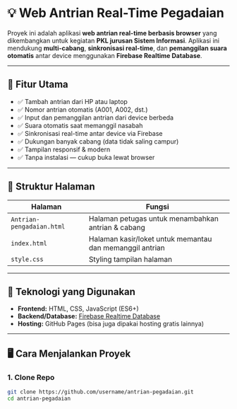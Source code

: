 # 💡 Web Antrian Real-Time Pegadaian

Proyek ini adalah aplikasi **web antrian real-time berbasis browser** yang dikembangkan untuk kegiatan **PKL jurusan Sistem Informasi**. Aplikasi ini mendukung **multi-cabang**, **sinkronisasi real-time**, dan **pemanggilan suara otomatis** antar device menggunakan **Firebase Realtime Database**.

---

## 🚀 Fitur Utama

- ✅ Tambah antrian dari HP atau laptop
- ✅ Nomor antrian otomatis (A001, A002, dst.)
- ✅ Input dan pemanggilan antrian dari device berbeda
- ✅ Suara otomatis saat memanggil nasabah
- ✅ Sinkronisasi real-time antar device via Firebase
- ✅ Dukungan banyak cabang (data tidak saling campur)
- ✅ Tampilan responsif & modern
- ✅ Tanpa instalasi — cukup buka lewat browser

---

## 📂 Struktur Halaman

| Halaman                   | Fungsi                                                   |
| ------------------------- | -------------------------------------------------------- |
| `Antrian-pengadaian.html` | Halaman petugas untuk menambahkan antrian & cabang       |
| `index.html`              | Halaman kasir/loket untuk memantau dan memanggil antrian |
| `style.css`               | Styling tampilan halaman                                 |

---

## 🔧 Teknologi yang Digunakan

- **Frontend:** HTML, CSS, JavaScript (ES6+)
- **Backend/Database:** [Firebase Realtime Database](https://firebase.google.com/products/realtime-database)
- **Hosting:** GitHub Pages (bisa juga dipakai hosting gratis lainnya)

---

## 🖥️ Cara Menjalankan Proyek

### 1. Clone Repo

```bash
git clone https://github.com/username/antrian-pegadaian.git
cd antrian-pegadaian
```
